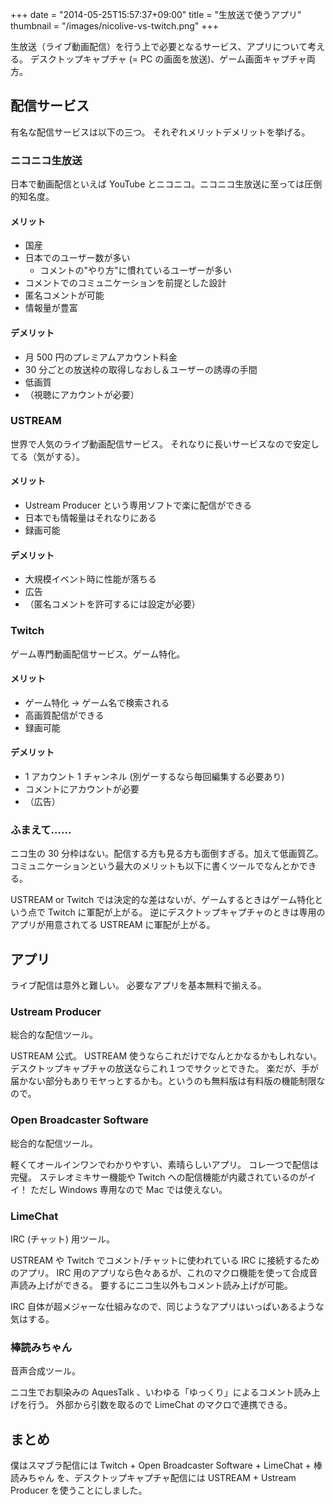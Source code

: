 +++
date      = "2014-05-25T15:57:37+09:00"
title     = "生放送で使うアプリ"
thumbnail = "/images/nicolive-vs-twitch.png"
+++

生放送（ライブ動画配信）を行う上で必要となるサービス、アプリについて考える。
デスクトップキャプチャ (= PC の画面を放送)、ゲーム画面キャプチャ両方。

## 配信サービス

有名な配信サービスは以下の三つ。
それぞれメリットデメリットを挙げる。

### ニコニコ生放送

日本で動画配信といえば YouTube とニコニコ。ニコニコ生放送に至っては圧倒的知名度。

#### メリット

- 国産
- 日本でのユーザー数が多い
  - コメントの"やり方"に慣れているユーザーが多い
- コメントでのコミュニケーションを前提とした設計
- 匿名コメントが可能
- 情報量が豊富

#### デメリット

- 月 500 円のプレミアムアカウント料金
- 30 分ごとの放送枠の取得しなおし＆ユーザーの誘導の手間
- 低画質
- （視聴にアカウントが必要）

### USTREAM

世界で人気のライブ動画配信サービス。
それなりに長いサービスなので安定してる（気がする）。

#### メリット

- Ustream Producer という専用ソフトで楽に配信ができる
- 日本でも情報量はそれなりにある
- 録画可能

#### デメリット

- 大規模イベント時に性能が落ちる
- 広告
- （匿名コメントを許可するには設定が必要）

### Twitch

ゲーム専門動画配信サービス。ゲーム特化。

#### メリット

- ゲーム特化 → ゲーム名で検索される
- 高画質配信ができる
- 録画可能

#### デメリット

- 1 アカウント 1 チャンネル (別ゲーするなら毎回編集する必要あり)
- コメントにアカウントが必要
- （広告）

### ふまえて……

ニコ生の 30 分枠はない。配信する方も見る方も面倒すぎる。加えて低画質乙。
コミュニケーションという最大のメリットも以下に書くツールでなんとかできる。

USTREAM or Twitch では決定的な差はないが、ゲームするときはゲーム特化という点で Twitch に軍配が上がる。
逆にデスクトップキャプチャのときは専用のアプリが用意されてる USTREAM に軍配が上がる。


## アプリ

ライブ配信は意外と難しい。
必要なアプリを基本無料で揃える。

### Ustream Producer

総合的な配信ツール。

USTREAM 公式。 USTREAM 使うならこれだけでなんとかなるかもしれない。
デスクトップキャプチャの放送ならこれ１つでサクッとできた。
楽だが、手が届かない部分もありモヤっとするかも。というのも無料版は有料版の機能制限なので。

### Open Broadcaster Software

総合的な配信ツール。

軽くてオールインワンでわかりやすい、素晴らしいアプリ。
コレ一つで配信は完璧。
ステレオミキサー機能や Twitch への配信機能が内蔵されているのがイイ！
ただし Windows 専用なので Mac では使えない。

### LimeChat

IRC (チャット) 用ツール。

USTREAM や Twitch でコメント/チャットに使われている IRC に接続するためのアプリ。
IRC 用のアプリなら色々あるが、これのマクロ機能を使って合成音声読み上げができる。
要するにニコ生以外もコメント読み上げが可能。

IRC 自体が超メジャーな仕組みなので、同じようなアプリはいっぱいあるような気はする。

### 棒読みちゃん

音声合成ツール。

ニコ生でお馴染みの AquesTalk 、いわゆる「ゆっくり」によるコメント読み上げを行う。
外部から引数を取るので LimeChat のマクロで連携できる。


## まとめ

僕はスマブラ配信には Twitch + Open Broadcaster Software + LimeChat + 棒読みちゃん を、デスクトップキャプチャ配信には USTREAM + Ustream Producer を使うことにしました。
